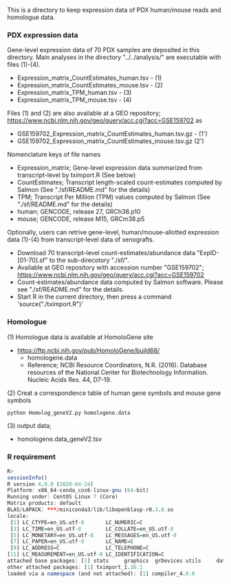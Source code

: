 This is a directory to keep expression data of PDX human/mouse reads and homologue data.

### PDX expression data 
Gene-level expression data of 70 PDX samples are deposited in this directory. Main analyses in the directory "../../analysis/" are executable with files (1)-(4). 
- Expression_matrix_CountEstimates_human.tsv - (1)
- Expression_matrix_CountEstimates_mouse.tsv - (2)
- Expression_matrix_TPM_human.tsv - (3)
- Expression_matrix_TPM_mouse.tsv - (4)

Files (1) and (2) are also available at a GEO repository; https://www.ncbi.nlm.nih.gov/geo/query/acc.cgi?acc=GSE159702 as 
- GSE159702_Expression_matrix_CountEstimates_human.tsv.gz - (1')
- GSE159702_Expression_matrix_CountEstimates_mouse.tsv.gz  (2')

Nomenclature keys of file names
- Expression_matrix; Gene-level expression data summarized from transcript-level by tximport.R (See below) 
- CountEstimates; Transcript length-scaled count-estimates computed by Salmon (See "./sf/README.md" for the details)
- TPM; Transcript Per Million (TPM) values computed by Salmon (See "./sf/README.md" for the details) 
- human; GENCODE, release 27, GRCh38.p10
- mouse; GENCODE, release M15, GRCm38.p5

Optionally, users can retrive gene-level, human/mouse-allotted expression data (1)-(4) from transcript-level data of xenografts.
- Download 70 transcript-level count-estimates/abundance data "ExpID-[01-70].sf" to the sub-direcotory "./sf/".
 - Available at GEO repository with accession number "GSE159702"; https://www.ncbi.nlm.nih.gov/geo/query/acc.cgi?acc=GSE159702
 - Count-estimates/abundance data computed by Salmon software. Please see "./sf/README.md" for the details.   
- Start R in the current directory, then press a command 'source("./tximport.R")' 

### Homologue
(1) Homologue data is available at HomoloGene site
- https://ftp.ncbi.nih.gov/pub/HomoloGene/build68/
  - homologene.data
  - Reference; NCBI Resource Coordinators, N.R. (2016). Database resources of the National Center for Biotechnology Information. Nucleic Acids Res. 44, D7-19.

(2) Creat a correspondence table of human gene symbols and mouse gene symbols
```sh
python Homolog_geneV2.py homologene.data
```

(3) output data;
- homologene.data_geneV2.tsv

### R requirement
```R
R>
sessionInfo()
R version 4.0.0 (2020-04-24)
Platform: x86_64-conda_cos6-linux-gnu (64-bit)
Running under: CentOS Linux 7 (Core)
Matrix products: default
BLAS/LAPACK: ***/miniconda3/lib/libopenblasp-r0.3.8.so
locale:
 [1] LC_CTYPE=en_US.utf-8       LC_NUMERIC=C
 [3] LC_TIME=en_US.utf-8        LC_COLLATE=en_US.utf-8
 [5] LC_MONETARY=en_US.utf-8    LC_MESSAGES=en_US.utf-8
 [7] LC_PAPER=en_US.utf-8       LC_NAME=C
 [9] LC_ADDRESS=C               LC_TELEPHONE=C
[11] LC_MEASUREMENT=en_US.utf-8 LC_IDENTIFICATION=C
attached base packages: [1] stats     graphics  grDevices utils     datasets  methods   base
other attached packages: [1] tximport_1.16.1
loaded via a namespace (and not attached): [1] compiler_4.0.0
```
